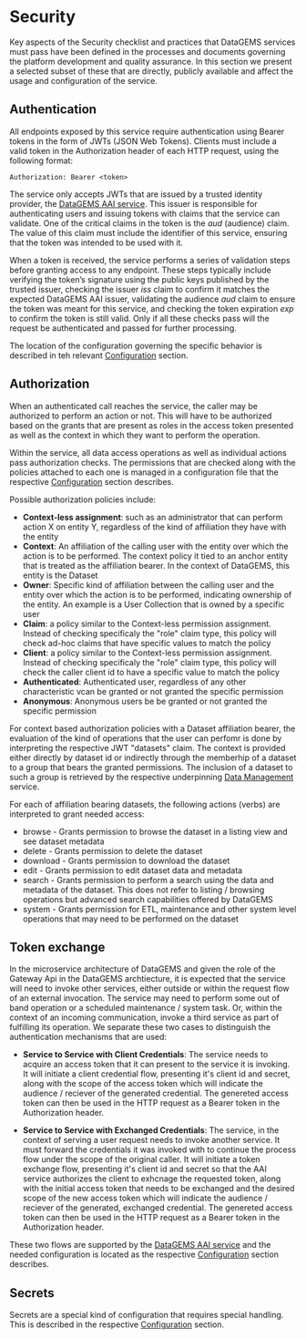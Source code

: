 # Security

Key aspects of the Security checklist and practices that DataGEMS services must pass have been defined in the processes and documents governing the platform development and quality assurance. In this section we present a selected subset of these that are directly, publicly available and affect the usage and configuration of the service.

## Authentication

All endpoints exposed by this service require authentication using Bearer tokens in the form of JWTs (JSON Web Tokens). Clients must include a valid token in the Authorization header of each HTTP request, using the following format:

```
Authorization: Bearer <token>
```

The service only accepts JWTs that are issued by a trusted identity provider, the [DataGEMS AAI service](https://github.com/datagems-eosc/dg-aai). This issuer is responsible for authenticating users and issuing tokens with claims that the service can validate. One of the critical claims in the token is the *aud* (audience) claim. The value of this claim must include the identifier of this service, ensuring that the token was intended to be used with it.

When a token is received, the service performs a series of validation steps before granting access to any endpoint. These steps typically include verifying the token’s signature using the public keys published by the trusted issuer, checking the issuer *iss* claim to confirm it matches the expected DataGEMS AAI issuer, validating the audience *aud* claim to ensure the token was meant for this service, and checking the token expiration *exp* to confirm the token is still valid. Only if all these checks pass will the request be authenticated and passed for further processing.

The location of the configuration governing the specific behavior is described in teh relevant [Configuration](configuration.md) section.

## Authorization

When an authenticated call reaches the service, the caller may be authorized to perform an action or not. This will have to be authorized based on the grants that are present as roles in the access token presented as well as the context in which they want to perform the operation.

Within the service, all data access operations as well as individual actions pass authorization checks. The permissions that are checked along with the policies attached to each one is managed in a configuration file that the respective [Configuration](configuration.md) section describes.

Possible authorization policies include:
* **Context-less assignment**: such as an administrator that can perform action X on entity Y, regardless of the kind of affiliation they have with the entity
* **Context**: An affiliation of the calling user with the entity over which the action is to be performed. The context policy it tied to an anchor entity that is treated as the affiliation bearer. In the context of DataGEMS, this entity is the Dataset
* **Owner**: Specific kind of affiliation between the calling user and the entity over which the action is to be performed, indicating ownership of the entity. An example is a User Collection that is owned by a specific user
* **Claim**: a policy similar to the Context-less permission assignment. Instead of checking specificaly the "role" claim type, this policy will check ad-hoc claims that have specific values to match the policy
* **Client**: a policy similar to the Context-less permission assignment. Instead of checking specificaly the "role" claim type, this policy will check the caller client id to have a specific value to match the policy
* **Authenticated**: Authenticated user, regardless of any other characteristic vcan be granted or not granted the specific permission
* **Anonymous**: Anonymous users be be granted or not granted the specific permission

For context based authorization policies with a Dataset affiliation bearer, the evaluation of the kind of operations that the user can perfomr is done by interpreting the respective JWT "datasets" claim. The context is provided either directly by dataset id or indirectly through the memberhip of a dataset to a group that bears the granted permissions. The inclusion of a dataset to such a group is retrieved by the respective underpinning [Data Management](https://datagems-eosc.github.io/data-model-management/) service.

For each of affiliation bearing datasets, the following actions (verbs) are interpreted to grant needed access:
* browse - Grants permission to browse the dataset in a listing view and see dataset metadata
* delete - Grants permission to delete the dataset
* download - Grants permission to download the dataset
* edit - Grants permission to edit dataset data and metadata
* search - Grants permission to perform a search using the data and metadata of the dataset. This does not refer to listing / browsing operations but advanced search capabilities offered by DataGEMS
* system - Grants permission for ETL, maintenance and other system level operations that may need to be performed on the dataset

## Token exchange

In the microservice architecture of DataGEMS and given the role of the Gateway Api in the DataGEMS archtiecture, it is expected that the service will need to invoke other services, either outside or within the request flow of an external invocation. The service  may need to perform some out of band operation or a scheduled maintenance / system task. Or, within the context of an incoming communication, invoke a third service as part of fulfilling its operation. We separate these two cases to distinguish the authentication mechanisms that are used:

* **Service to Service with Client Credentials**: The service needs to acquire an access token that it can present to the service it is invoking. It will initiate a client credential flow, presenting it's client id and secret, along with the scope of the access token which will indicate the audience / reciever of the generated credential. The genereted access token can then be used in the HTTP request as a Bearer token in the Authorization header.

* **Service to Service with Exchanged Credentials**: The service, in the context of serving a user request needs to invoke another service. It must forward the credentials it was invoked with to continue the process flow under the scope of the original caller. It will initiate a token exchange flow, presenting it's client id and secret so that the AAI service authorizes the client to exhcnage the requested token, along with the initial access token that needs to be exchanged and the desired scope of the new access token which will indicate the audience / reciever of the generated, exchanged credential. The genereted access token can then be used in the HTTP request as a Bearer token in the Authorization header.

These two flows are supported by the [DataGEMS AAI service](https://github.com/datagems-eosc/dg-aai) and the needed configuration is located as the respective [Configuration](configuration.md) section describes.

## Secrets

Secrets are a special kind of configuration that requires special handling. This is described in the respective [Configuration](configuration.md) section.